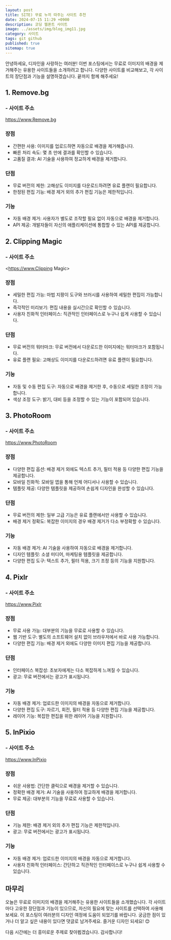 ```yaml
---
layout: post
title: SITE) 무료 누끼 따주는 사이트 추천
date: 2024-07-15 11:29 +0900
description: 코딩 웹폰트 사이트
image: ../assets/img/blog_img11.jpg
category: 사이트
tags: git github
published: true
sitemap: true
---
```


안녕하세요, 디자인을 사랑하는 여러분! 이번 포스팅에서는 무료로 이미지의 배경을 제거해주는 유용한 사이트들을 소개하려고 합니다. 다양한 사이트를 비교해보고, 각 사이트의 장단점과 기능을 설명하겠습니다. 끝까지 함께 해주세요!

## 1. Remove.bg

### - 사이트 주소

<https://www.Remove.bg>

### 장점
- 간편한 사용: 이미지를 업로드하면 자동으로 배경을 제거해줍니다.
- 빠른 처리 속도: 몇 초 만에 결과를 확인할 수 있습니다.
- 고품질 결과: AI 기술을 사용하여 정교하게 배경을 제거합니다.

### 단점

- 무료 버전의 제한: 고해상도 이미지를 다운로드하려면 유료 플랜이 필요합니다.
- 한정된 편집 기능: 배경 제거 외의 추가 편집 기능은 제한적입니다.

### 기능

- 자동 배경 제거: 사용자가 별도로 조작할 필요 없이 자동으로 배경을 제거합니다.
- API 제공: 개발자들이 자신의 애플리케이션에 통합할 수 있는 API를 제공합니다.

## 2. Clipping Magic

### - 사이트 주소

<https://www.Clipping Magic>

### 장점

- 세밀한 편집 가능: 마법 지팡이 도구와 브러시를 사용하여 세밀한 편집이 가능합니다.
- 즉각적인 미리보기: 편집 내용을 실시간으로 확인할 수 있습니다.
- 사용자 친화적 인터페이스: 직관적인 인터페이스로 누구나 쉽게 사용할 수 있습니다.

### 단점

- 무료 버전의 워터마크: 무료 버전에서 다운로드한 이미지에는 워터마크가 포함됩니다.
- 유료 플랜 필요: 고해상도 이미지를 다운로드하려면 유료 플랜이 필요합니다.

### 기능

- 자동 및 수동 편집 도구: 자동으로 배경을 제거한 후, 수동으로 세밀한 조정이 가능합니다.
- 색상 조정 도구: 밝기, 대비 등을 조정할 수 있는 기능이 포함되어 있습니다.

## 3. PhotoRoom

### - 사이트 주소
<https://www.PhotoRoom>

### 장점

- 다양한 편집 옵션: 배경 제거 외에도 텍스트 추가, 필터 적용 등 다양한 편집 기능을 제공합니다.
- 모바일 친화적: 모바일 앱을 통해 언제 어디서나 사용할 수 있습니다.
- 템플릿 제공: 다양한 템플릿을 제공하여 손쉽게 디자인을 완성할 수 있습니다.

### 단점

- 무료 버전의 제한: 일부 고급 기능은 유료 플랜에서만 사용할 수 있습니다.
- 배경 제거 정확도: 복잡한 이미지의 경우 배경 제거가 다소 부정확할 수 있습니다.

### 기능

- 자동 배경 제거: AI 기술을 사용하여 자동으로 배경을 제거합니다.
- 디자인 템플릿: 소셜 미디어, 마케팅용 템플릿을 제공합니다.
- 다양한 편집 도구: 텍스트 추가, 필터 적용, 크기 조정 등의 기능을 지원합니다.

## 4. Pixlr

### - 사이트 주소

<https://www.Pixlr>

### 장점
- 무료 사용 가능: 대부분의 기능을 무료로 사용할 수 있습니다.
- 웹 기반 도구: 별도의 소프트웨어 설치 없이 브라우저에서 바로 사용 가능합니다.
- 다양한 편집 기능: 배경 제거 외에도 다양한 이미지 편집 기능을 제공합니다.

### 단점

- 인터페이스 복잡성: 초보자에게는 다소 복잡하게 느껴질 수 있습니다.
- 광고: 무료 버전에서는 광고가 표시됩니다.

### 기능

- 자동 배경 제거: 업로드한 이미지의 배경을 자동으로 제거합니다.
- 다양한 편집 도구: 자르기, 회전, 필터 적용 등 다양한 편집 기능을 제공합니다.
- 레이어 기능: 복잡한 편집을 위한 레이어 기능을 지원합니다.

## 5. InPixio

### - 사이트 주소

<https://www.InPixio>

### 장점

- 쉬운 사용법: 간단한 클릭으로 배경을 제거할 수 있습니다.
- 정확한 배경 제거: AI 기술을 사용하여 정교하게 배경을 제거합니다.
- 무료 제공: 대부분의 기능을 무료로 사용할 수 있습니다.

### 단점

- 기능 제한: 배경 제거 외의 추가 편집 기능은 제한적입니다.
- 광고: 무료 버전에서는 광고가 표시됩니다.

### 기능

- 자동 배경 제거: 업로드한 이미지의 배경을 자동으로 제거합니다.
- 사용자 친화적 인터페이스: 간단하고 직관적인 인터페이스로 누구나 쉽게 사용할 수 있습니다.

## 마무리
오늘은 무료로 이미지의 배경을 제거해주는 유용한 사이트들을 소개했습니다. 각 사이트마다 고유한 장단점과 기능이 있으므로, 자신의 필요에 맞는 사이트를 선택하여 사용해 보세요. 이 포스팅이 여러분의 디자인 여정에 도움이 되었기를 바랍니다. 궁금한 점이 있거나 더 알고 싶은 내용이 있다면 댓글로 남겨주세요. 즐거운 디자인 되세요! 😊    
    
다음 시간에는 더 흥미로운 주제로 찾아뵙겠습니다. 감사합니다!    